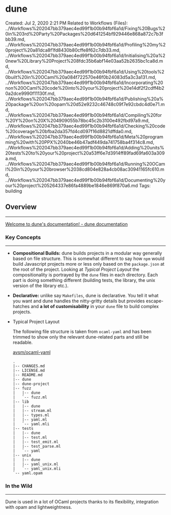 # dune

Created: Jul 2, 2020 2:21 PM
Related to Workflows (Files): ../Workflows%202047bb379aec4ed99f1b00b94fbf6a1d/Fixing%20Bugs%20in%203rd%20Party%20Packages%20d641254bf929446e868a872c7b3fbb39.md, ../Workflows%202047bb379aec4ed99f1b00b94fbf6a1d/Profiling%20my%20project%20a81dca8f1fd8430b80cffe8f62c7db33.md, ../Workflows%202047bb379aec4ed99f1b00b94fbf6a1d/Initialising%20a%20new%20Library%20Project%208fdc35b6abf14e03aa52b2635bc1ca8d.md, ../Workflows%202047bb379aec4ed99f1b00b94fbf6a1d/Using%20tools%20built%20in%20OCaml%20a084f722570e46f0b24083d5a3c3a131.md, ../Workflows%202047bb379aec4ed99f1b00b94fbf6a1d/Incorporating%20non%20OCaml%20code%20into%20your%20project%20e14df2f2cdff4b20a2dce9990f11130f.md, ../Workflows%202047bb379aec4ed99f1b00b94fbf6a1d/Publishing%20a%20package%20on%20opam%20d52e9232c46748c09f7e92cbdc4d0e71.md, ../Workflows%202047bb379aec4ed99f1b00b94fbf6a1d/Compiling%20for%20Y%20on%20X%204909055b78bc45c2b3100e492fbd97a9.md, ../Workflows%202047bb379aec4ed99f1b00b94fbf6a1d/Checking%20code%20coverage%20bfba2da357fd4cd097f16d8821dffda0.md, ../Workflows%202047bb379aec4ed99f1b00b94fbf6a1d/Meta%20programming%20with%20PPX%2040be46b47adf449da741758ba4f314c8.md, ../Workflows%202047bb379aec4ed99f1b00b94fbf6a1d/Adding%20units%20tests%20to%20your%20project%20a53ff6e7d3914ff89fad69fa603a309a.md, ../Workflows%202047bb379aec4ed99f1b00b94fbf6a1d/Running%20OCaml%20in%20your%20browser%2038cd804e828a4cb08ac30941165fc610.md, ../Workflows%202047bb379aec4ed99f1b00b94fbf6a1d/Documenting%20your%20project%205264337e86fa4889be1846e869f870a6.md
Tags: building

## Overview

---

[Welcome to dune's documentation! - dune documentation](https://dune.readthedocs.io/en/stable/)

### Key Concepts

---

- **Compositional Builds:** dune builds projects in a modular way generally based on file structure. This is somewhat different to say how `npm` would build Javascript projects more or less only based on the `package.json` at the root of the project. Looking at *Typical Project Layout* the compositionality is portrayed by the `dune` files in each directory. Each part is doing something different (building tests, the library, the unix version of the library etc.).
- **Declarative:** unlike say `Makefiles`, dune is declarative. You tell it what you want and dune handles the nitty-gritty details but provides escape-hatches and **a lot of customisability** in your `dune` file to build complex projects.
- Typical Project Layout

    The following file structure is taken from `ocaml-yaml` and has been trimmed to show only the relevant dune-related parts and still be readable. 

    [avsm/ocaml-yaml](https://github.com/avsm/ocaml-yaml)

    ```
    .
    |-- CHANGES.md
    |-- LICENSE.md
    |-- README.md
    |-- dune
    |-- dune-project
    |-- fuzz
    |   |-- dune
    |   `-- fuzz.ml
    |-- lib
    |   |-- dune
    |   |-- stream.ml
    |   |-- types.ml
    |   |-- yaml.ml
    |   `-- yaml.mli
    |-- tests
    |   |-- dune
    |   |-- test.ml
    |   |-- test_emit.ml
    |   |-- test_parse.ml
    |   `-- yaml
    |-- unix
    |   |-- dune
    |   |-- yaml_unix.ml
    |   `-- yaml_unix.mli
    `-- yaml.opam
    ```

### In the Wild

---

Dune is used in a lot of OCaml projects thanks to its flexibility, integration with opam and lightweightness.